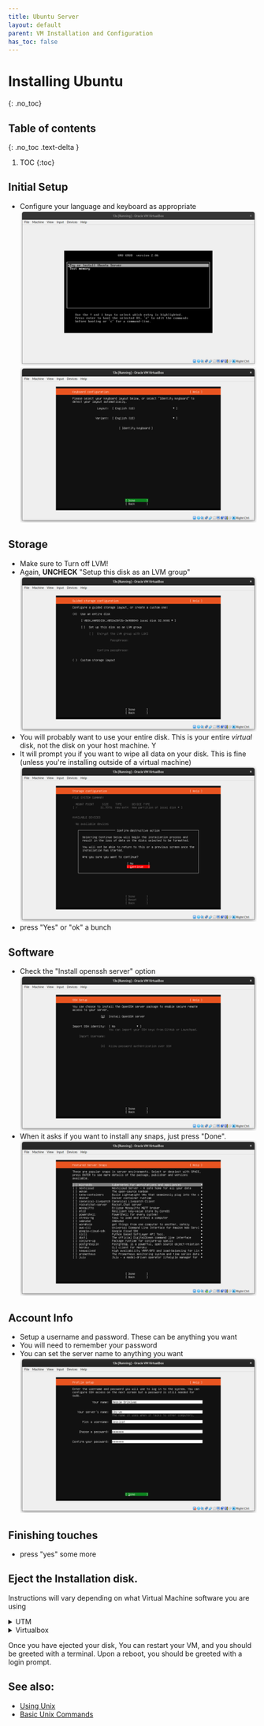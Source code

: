 ```yaml
---
title: Ubuntu Server
layout: default
parent: VM Installation and Configuration
has_toc: false
---
```


# Installing Ubuntu
{: .no_toc}

## Table of contents
{: .no_toc .text-delta }

1. TOC
{:toc}

## Initial Setup
- Configure your language and keyboard as appropriate
![install](imgs/ubuntu_steps/install.png)
![install](imgs/ubuntu_steps/keyboard.png)

## Storage
- Make sure to Turn off LVM!
- Again, **UNCHECK** "Setup this disk as an LVM group"
![lvm_no](imgs/ubuntu_steps/disk.png)
- You will probably want to use your entire disk. This is your entire *virtual* disk, not the disk on your host machine. Y
- It will prompt you if you want to wipe all data on your disk. This is fine (unless you're installing outside of a virtual machine)
![urfine](imgs/ubuntu_steps/del.png)
- press "Yes" or "ok" a bunch

## Software
- Check the "Install openssh server" option
![easy ssh](imgs/ubuntu_steps/ssh.png)
- When it asks if you want to install any snaps, just press "Done". 
![snap sucks](imgs/ubuntu_steps/snap_cringe.png)

## Account Info
- Setup a username and password. These can be anything you want
- You will need to remember your password
- You can set the server name to anything you want
![username](imgs/ubuntu_steps/uname.png)

## Finishing touches
- press "yes" some more

## Eject the Installation disk.

Instructions will vary depending on what Virtual Machine software you are using
<details>
<summary>UTM</summary>

<ul>
<li> Navigate to settings, Drive settings, USB</li> 
<img src="imgs/mac_inst/eject.png"> 
<li> Press "Delete Drive"</li>
</ul>

</details>

<details>
<summary>Virtualbox</summary>

<li> Navigate to Devices, in the top bar, optical drives</li> 
<li> Press "Remove Disk From Virtual Drive"</li>
<img src="imgs/ubuntu_steps/eject.png"> 

</details>

Once you have ejected your disk, You can restart your VM, and you should be greeted with a terminal. Upon a reboot, you should be greeted with a login prompt. 



## See also:
- [Using Unix](/usage/index)
- [Basic Unix Commands](/usage/unix_commands)